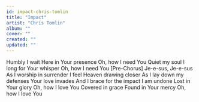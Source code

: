 ```yaml
---
id: impact-chris-tomlin
title: "Impact"
artist: "Chris Tomlin"
album: ""
cover: ""
created: ""
updated: ""
---
```


Humbly I wait
Here in Your presence
Oh, how I need You
Quiet my soul
I long for Your whisper
Oh, how I need You
[Pre-Chorus]
Je-e-sus, Je-e-sus
As I worship in surrender
I feel Heaven drawing closer
As I lay down my defenses
Your love invades
And I brace for the impact
I am undone
Lost in Your glory
Oh, how I love You
Covered in grace
Found in Your mercy
Oh, how I love You